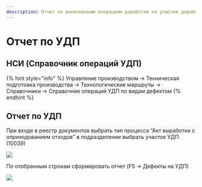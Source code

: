 ```yaml
---
description: Отчет по выполненным операциям доработки на участке доработки продукции
---
```


# Отчет по УДП

## НСИ (Справочник операций УДП)

{% hint style="info" %}
Управление производством → Техническая подготовка производства → Технологические маршруты → Справочники → Справочник операций УДП по видам дефектом
{% endhint %}

## Отчет по УДП

При входе в реестр документов выбрать тип процесса “Акт выработки с оприходованием отходов” в подразделении выбрать участок УДП (10039)

![](<../../../../.gitbook/assets/image (1006).png>)

По отобранным строкам сформировать отчет (F5 -> Дефекты на УДП)

![](<../../../../.gitbook/assets/image (987).png>)
